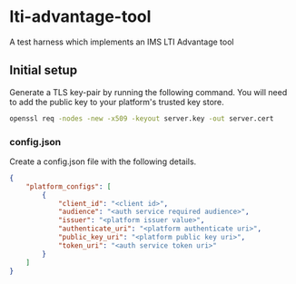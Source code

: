 # lti-advantage-tool

A test harness which implements an IMS LTI Advantage tool

## Initial setup

Generate a TLS key-pair by running the following command. You will need to add
the public key to your platform's trusted key store.

```sh
openssl req -nodes -new -x509 -keyout server.key -out server.cert
```

### config.json

Create a config.json file with the following details.

```json
{
    "platform_configs": [
        {
            "client_id": "<client id>",
            "audience": "<auth service required audience>",
            "issuer": "<platform issuer value>",
            "authenticate_uri": "<platform authenticate uri>",
            "public_key_uri": "<platform public key uri>",
            "token_uri": "<auth service token uri>"
        }
    ]
}
```
